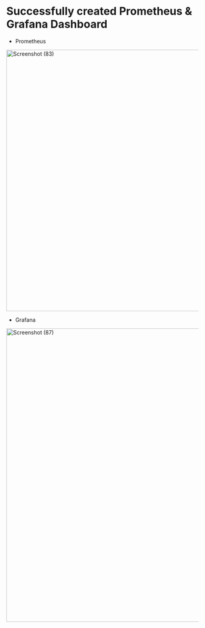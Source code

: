 # Successfully created Prometheus & Grafana Dashboard
- Prometheus
<img width="1366" height="684" alt="Screenshot (83)" src="https://github.com/user-attachments/assets/8688600a-d7e5-42fd-92f8-e4e347bb9ae1" />

- Grafana
<img width="1366" height="768" alt="Screenshot (87)" src="https://github.com/user-attachments/assets/9f02b0b4-b909-4100-b7b2-02a2b910f07e" />

